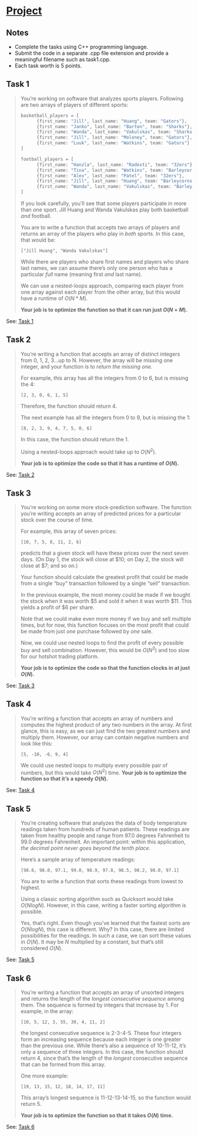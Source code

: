 # [Project](https://github.com/d-khan/dslabs/blob/8214da88d1009266cf3a6d4fc51cf19eac19160a/project/project.md)

## Notes

- Complete the tasks using C++ programming language.
- Submit the code in a separate .cpp file extension and provide a meaningful
  filename such as task1.cpp.
- Each task worth is 5 points.

## Task 1

> You’re working on software that analyzes sports players. Following are two
> arrays of players of different sports:
>
> ```py
> basketball_players = [
>       {first_name: "Jill", last_name: "Huang", team: "Gators"},
>       {first_name: "Janko", last_name: "Barton", team: "Sharks"},
>       {first_name: "Wanda", last_name: "Vakulskas", team: "Sharks"},
>       {first_name: "Jill", last_name: "Moloney", team: "Gators"},
>       {first_name: "Luuk", last_name: "Watkins", team: "Gators"}
> ]
>
> football_players = [
>       {first_name: "Hanzla", last_name: "Radosti", team: "32ers"},
>       {first_name: "Tina", last_name: "Watkins", team: "Barleycorns"},
>       {first_name: "Alex", last_name: "Patel", team: "32ers"},
>       {first_name: "Jill", last_name: "Huang", team: "Barleycorns"},
>       {first_name: "Wanda", last_name: "Vakulskas", team: "Barleycorns"}
> ]
> ```
>
> If you look carefully, you’ll see that some players participate in more than
> one sport. Jill Huang and Wanda Vakulskas play both basketball _and_ football.
>
> You are to write a function that accepts two arrays of players and returns an
> array of the players who play in _both_ sports. In this case, that would be:
>
> `["Jill Huang", "Wanda Vakulskas"]`
>
> While there are players who share first names and players who share last
> names, we can assume there’s only one person who has a particular _full_ name
> (meaning first _and_ last name).
>
> We can use a nested-loops approach, comparing each player from one array
> against each player from the other array, but this would have a runtime of
> $O(N * M)$.
>
> **Your job is to optimize the function so that it can run just $O(N + M)$.**

See: [Task 1](./task_1.cpp)

## Task 2

> You’re writing a function that accepts an array of distinct integers from 0,
> 1, 2, 3...up to N. However, the array will be missing one integer, and your
> function is to _return the missing one._
>
> For example, this array has all the integers from 0 to 6, but is missing the
> 4:
>
> `[2, 3, 0, 6, 1, 5]`
>
> Therefore, the function should return 4.
>
> The next example has all the integers from 0 to 9, but is missing the 1:
>
> `[8, 2, 3, 9, 4, 7, 5, 0, 6]`
>
> In this case, the function should return the 1.
>
> Using a nested-loops approach would take up to $O(N^2)$.
>
> **Your job is to optimize the code so that it has a runtime of $O(N)$.**

See: [Task 2](./task_2.cpp)

## Task 3

> You’re working on some more stock-prediction software. The function you’re
> writing accepts an array of predicted prices for a particular stock over the
> course of time.
>
> For example, this array of seven prices:
>
> `[10, 7, 5, 8, 11, 2, 6]`
>
> predicts that a given stock will have these prices over the next seven days.
> (On Day 1, the stock will close at \$10; on Day 2, the stock will close at $7;
> and so on.)
>
> Your function should calculate the greatest profit that could be made from a
> single “buy” transaction followed by a single “sell” transaction.
>
> In the previous example, the most money could be made if we bought the stock
> when it was worth \$5 and sold it when it was worth \$11. This yields a profit
> of $6 per share.
>
> Note that we could make even more money if we buy and sell multiple times, but
> for now, this function focuses on the most profit that could be made from just
> _one_ purchase followed by _one_ sale.
>
> Now, we could use nested loops to find the profit of every possible buy and
> sell combination. However, this would be $O(N^2)$ and too slow for our hotshot
> trading platform.
>
> **Your job is to optimize the code so that the function clocks in at just
> $O(N)$.**

See: [Task 3](./task_3.cpp)

## Task 4

> You’re writing a function that accepts an array of numbers and computes the
> highest product of any two numbers in the array. At first glance, this is
> easy, as we can just find the two greatest numbers and multiply them. However,
> our array can contain negative numbers and look like this:
>
> `[5, -10, -6, 9, 4]`
>
> We could use nested loops to multiply every possible pair of numbers, but this
> would take $O(N^2)$ time. **Your job is to optimize the function so that it’s
> a speedy $O(N)$.**

See: [Task 4](./task_4.cpp)

## Task 5

> You’re creating software that analyzes the data of body temperature readings
> taken from hundreds of human patients. These readings are taken from healthy
> people and range from 97.0 degrees Fahrenheit to 99.0 degrees Fahrenheit. An
> important point: within this application, _the decimal point never goes beyond
> the tenth place._
>
> Here’s a sample array of temperature readings:
>
> `[98.6, 98.0, 97.1, 99.0, 98.9, 97.8, 98.5, 98.2, 98.0, 97.1]`
>
> You are to write a function that sorts these readings from lowest to highest.
>
> Using a classic sorting algorithm such as Quicksort would take $O(N log N)$.
> However, in this case, writing a faster sorting algorithm is possible.
>
> Yes, that’s right. Even though you’ve learned that the fastest sorts are
> $O(N log N)$, this case is different. Why? In this case, there are limited
> possibilities for the readings. In such a case, we can sort these values in
> $O(N)$. It may be $N$ multiplied by a constant, but that’s still considered
> $O(N)$.

See: [Task 5](./task_5.cpp)

## Task 6

> You’re writing a function that accepts an array of unsorted integers and
> returns the length of the _longest consecutive sequence_ among them. The
> sequence is formed by integers that increase by 1. For example, in the array:
>
> `[10, 5, 12, 3, 55, 30, 4, 11, 2]`
>
> the longest consecutive sequence is 2-3-4-5. These four integers form an
> increasing sequence because each integer is one greater than the previous one.
> While there’s also a sequence of 10-11-12, it’s only a sequence of three
> integers. In this case, the function should return 4, since that’s the length
> of the _longest_ consecutive sequence that can be formed from this array.
>
> One more example:
>
> `[19, 13, 15, 12, 18, 14, 17, 11]`
>
> This array’s longest sequence is 11-12-13-14-15, so the function would
> return 5.
>
> **Your job is to optimize the function so that it takes $O(N)$ time.**

See: [Task 6](./task_6.cpp)
